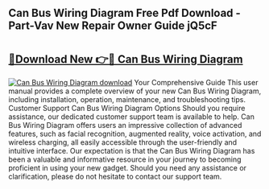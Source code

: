 ## Can Bus Wiring Diagram Free Pdf Download - Part-Vav New Repair Owner Guide jQ5cF

# <h2><a href="http://dfltc5q.blite.top/?on=Can+Bus+Wiring+Diagram">🔗Download New 👉🔴 Can Bus Wiring Diagram</a></h2>

[![Can Bus Wiring Diagram download](https://i.imgur.com/lujVjoI.png)](http://dfltc5q.blite.top/?on=Can+Bus+Wiring+Diagram)
Your Comprehensive Guide This user manual provides a complete overview of your new Can Bus Wiring Diagram, including installation, operation, maintenance, and troubleshooting tips. Customer Support Can Bus Wiring Diagram Options Should you require assistance, our dedicated customer support team is available to help. Can Bus Wiring Diagram offers users an impressive collection of advanced features, such as facial recognition, augmented reality, voice activation, and wireless charging, all easily accessible through the user-friendly and intuitive interface. Our expectation is that the Can Bus Wiring Diagram has been a valuable and informative resource in your journey to becoming proficient in using your new gadget. Should you need any assistance or clarification, please do not hesitate to contact our support team.
